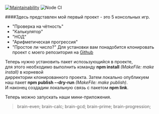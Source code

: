 [![Maintainability](https://api.codeclimate.com/v1/badges/339d26480e356bade344/maintainability)](https://codeclimate.com/github/patapiks/frontend-project-lvl1/maintainability)
![Node CI](https://github.com/patapiks/frontend-project-lvl1/workflows/Node%20CI/badge.svg)

####Здесь представлен мой первый проект - это 5 консольных игр.  
- "Проверка на чётность"
- "Калькулятор"
- "НОД"
- "Арифметическая прогрессия"
- "Простое ли число?"
Для установки вам понадобится клонировать проект с моего репозитория на [Github](https://github.com/patapiks/frontend-project-lvl1)  
  
Теперь нужно установить пакет испозьзующийся в проекте,  
для этого необходимо выполнить команду **npm install** *(MakeFile: make install)* в корневой  
дирректории клонированного проекта. Затем локально опубликуем  
наш пакет **npm publish --dry-run** *(MakeFile: make publish)*.  
И наконец создадим локальную связь с пакетом **npm link**.  
  
Теперь можно запускать наши мини-приложения.  
>brain-even; brain-calc; brain-gcd; brain-prime; brain-progression;  